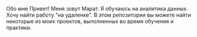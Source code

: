 Обо мне
Привет! Меня зовут Марат. Я обучаюсь на аналитика данных. Хочу найти работу "на удаленке".
В этом репозитории вы можете найти некоторые из моих проектов, выполненных во время обучения и практики.
